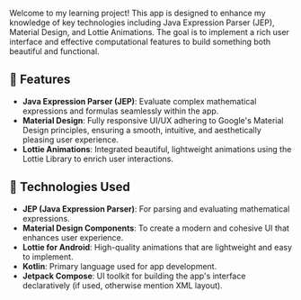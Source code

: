 Welcome to my learning project! This app is designed to enhance my knowledge of key technologies including Java Expression Parser (JEP), Material Design, and Lottie Animations. The goal is to implement a rich user interface and effective computational features to build something both beautiful and functional.

## 🚀 Features

- **Java Expression Parser (JEP)**: Evaluate complex mathematical expressions and formulas seamlessly within the app.
- **Material Design**: Fully responsive UI/UX adhering to Google's Material Design principles, ensuring a smooth, intuitive, and aesthetically pleasing user experience.
- **Lottie Animations**: Integrated beautiful, lightweight animations using the Lottie Library to enrich user interactions.

## 🔧 Technologies Used

- **JEP (Java Expression Parser)**: For parsing and evaluating mathematical expressions.
- **Material Design Components**: To create a modern and cohesive UI that enhances user experience.
- **Lottie for Android**: High-quality animations that are lightweight and easy to implement.
- **Kotlin**: Primary language used for app development.
- **Jetpack Compose**: UI toolkit for building the app's interface declaratively (if used, otherwise mention XML layout).
